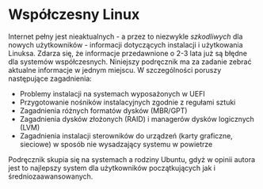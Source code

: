 # Współczesny Linux

Internet pełny jest nieaktualnych - a przez to niezwykle *szkodliwych* dla nowych użytkowników - informacji dotyczących instalacji i użytkowania Linuksa. Zdarza się, że informacje przedawnione o 2-3 lata już są błędne dla systemów współczesnych. Niniejszy podręcznik ma za zadanie zebrać aktualne informacje w jednym miejscu. W szczególności poruszy następujące zagadnienia:

* Problemy instalacji na systemach wyposażonych w UEFI
* Przygotowanie nośników instalacyjnych zgodnie z regułami sztuki
* Zagadnienia różnych formatów dysków (MBR/GPT)
* Zagadnienia dysków złożonych (RAID) i managerów dysków logicznych (LVM)
* Zagadnienia instalacji sterowników do urządzeń (karty graficzne, sieciowe) w sposób nie wysadzający systemu w powietrze

Podręcznik skupia się na systemach a rodziny Ubuntu, gdyż w opinii autora jest to najlepszy system dla użytkowników początkujących jak i średniozaawansowanych. 